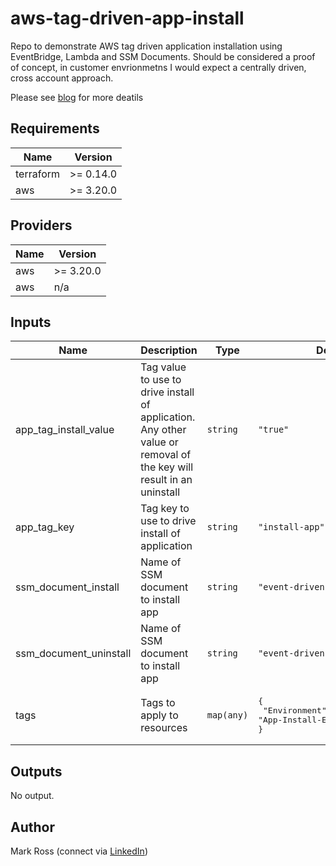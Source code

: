 # aws-tag-driven-app-install
Repo to demonstrate AWS tag driven application installation using EventBridge, Lambda and SSM Documents.
Should be considered a proof of concept, in customer envrionmetns I would expect a centrally driven, cross account approach.

Please see [blog](https://markrosscloud.medium.com/) for more deatils


<!--- BEGIN_TF_DOCS --->
## Requirements

| Name | Version |
|------|---------|
| terraform | >= 0.14.0 |
| aws | >= 3.20.0 |


## Providers

| Name | Version |
|------|---------|
| aws | >= 3.20.0 |
| aws | n/a |

## Inputs

| Name | Description | Type | Default | Required |
|------|-------------|------|---------|:--------:|
| app\_tag\_install\_value | Tag value to use to drive install of application.  Any other value or removal of the key will result in an uninstall | `string` | `"true"` | no |
| app\_tag\_key | Tag key to use to drive install of application | `string` | `"install-app"` | no |
| ssm\_document\_install | Name of SSM document to install app | `string` | `"event-driven-install"` | no |
| ssm\_document\_uninstall | Name of SSM document to install app | `string` | `"event-driven-uninstall"` | no |
| tags | Tags to apply to resources | `map(any)` | <pre>{<br>  "Environment": "App-Install-Event-Driven-Test"<br>}</pre> | no |

## Outputs

No output.

<!--- END_TF_DOCS --->

## Author
Mark Ross (connect via [LinkedIn](https://www.linkedin.com/in/markjamesross/))